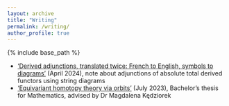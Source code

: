 ```yaml
---
layout: archive
title: "Writing"
permalink: /writing/
author_profile: true
---
```


{% include base_path %}

* [‘Derived adjunctions, translated twice: French to English, symbols to diagrams’](/files/derived-adjunctions.pdf) (April 2024), note about adjunctions of absolute total derived functors using string diagrams
* [‘Equivariant homotopy theory via orbits’](/files/equivariant-homotopy-theory-via-orbits.pdf) (July 2023), Bachelor’s thesis for Mathematics, advised by Dr Magdalena Kędziorek
